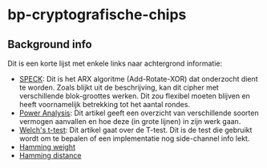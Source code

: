# bp-cryptografische-chips

## Background info
Dit is een korte lijst met enkele links naar achtergrond informatie:

* [SPECK](https://en.wikipedia.org/wiki/Speck_(cipher)): Dit is het ARX algoritme (Add-Rotate-XOR) dat onderzocht dient te worden. Zoals blijkt uit de beschrijving, kan dit cipher met verschillende blok-groottes werken. Dit zou flexibel moeten blijven en heeft voornamelijk betrekking tot het aantal rondes.
* [Power Analysis](https://en.wikipedia.org/wiki/Power_analysis): Dit artikel geeft een overzicht van verschillende soorten vermogen aanvallen en hoe deze (in grote lijnen) in zijn werk gaan.
* [Welch's t-test](https://en.wikipedia.org/wiki/Welch%27s_t-test): Dit artikel gaat over de T-test. Dit is de test die gebruikt wordt om te bepalen of een implementatie nog side-channel info lekt.
* [Hamming weight](https://en.wikipedia.org/wiki/Hamming_weight)
* [Hamming distance](https://en.wikipedia.org/wiki/Hamming_distance)
